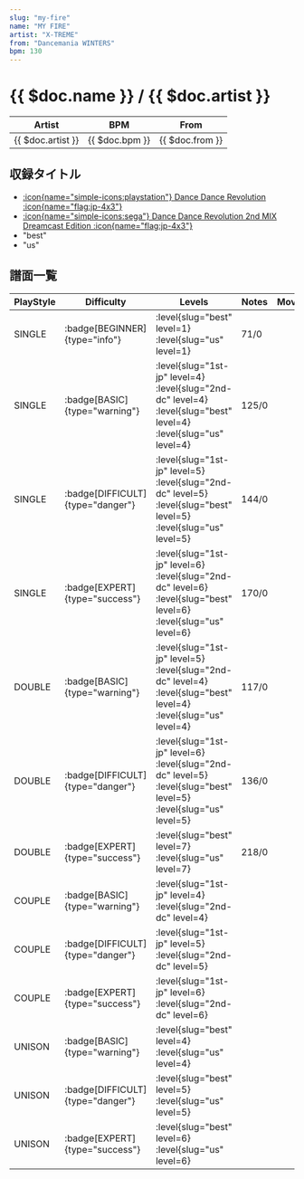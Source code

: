 ```yaml
---
slug: "my-fire"
name: "MY FIRE"
artist: "X-TREME"
from: "Dancemania WINTERS"
bpm: 130
---
```


# {{ $doc.name }} / {{ $doc.artist }}

|Artist|BPM|From|
|------|---|----|
|{{ $doc.artist }}|{{ $doc.bpm }}|{{ $doc.from }}|

## 収録タイトル

- [:icon{name="simple-icons:playstation"} Dance Dance Revolution :icon{name="flag:jp-4x3"}](/playstation-jp/1st)
- [:icon{name="simple-icons:sega"} Dance Dance Revolution 2nd MIX Dreamcast Edition :icon{name="flag:jp-4x3"}](/dreamcast/2nd)
- "best"
- "us"

## 譜面一覧

|PlayStyle|Difficulty|Levels|Notes|Movie|
|---------|----------|------|-----|-----|
|SINGLE| :badge[BEGINNER]{type="info"}|<div class="field is-grouped is-grouped-multiline"> :level{slug="best" level=1} :level{slug="us" level=1}</div>|71/0||
|SINGLE| :badge[BASIC]{type="warning"}|<div class="field is-grouped is-grouped-multiline"> :level{slug="1st-jp" level=4} :level{slug="2nd-dc" level=4} :level{slug="best" level=4} :level{slug="us" level=4}</div>|125/0||
|SINGLE| :badge[DIFFICULT]{type="danger"}|<div class="field is-grouped is-grouped-multiline"> :level{slug="1st-jp" level=5} :level{slug="2nd-dc" level=5} :level{slug="best" level=5} :level{slug="us" level=5}</div>|144/0||
|SINGLE| :badge[EXPERT]{type="success"}|<div class="field is-grouped is-grouped-multiline"> :level{slug="1st-jp" level=6} :level{slug="2nd-dc" level=6} :level{slug="best" level=6} :level{slug="us" level=6}</div>|170/0||
|DOUBLE| :badge[BASIC]{type="warning"}|<div class="field is-grouped is-grouped-multiline"> :level{slug="1st-jp" level=5} :level{slug="2nd-dc" level=4} :level{slug="best" level=4} :level{slug="us" level=4}</div>|117/0||
|DOUBLE| :badge[DIFFICULT]{type="danger"}|<div class="field is-grouped is-grouped-multiline"> :level{slug="1st-jp" level=6} :level{slug="2nd-dc" level=5} :level{slug="best" level=5} :level{slug="us" level=5}</div>|136/0||
|DOUBLE| :badge[EXPERT]{type="success"}|<div class="field is-grouped is-grouped-multiline"> :level{slug="best" level=7} :level{slug="us" level=7}</div>|218/0||
|COUPLE| :badge[BASIC]{type="warning"}|<div class="field is-grouped is-grouped-multiline"> :level{slug="1st-jp" level=4} :level{slug="2nd-dc" level=4}</div>|||
|COUPLE| :badge[DIFFICULT]{type="danger"}|<div class="field is-grouped is-grouped-multiline"> :level{slug="1st-jp" level=5} :level{slug="2nd-dc" level=5}</div>|||
|COUPLE| :badge[EXPERT]{type="success"}|<div class="field is-grouped is-grouped-multiline"> :level{slug="1st-jp" level=6} :level{slug="2nd-dc" level=6}</div>|||
|UNISON| :badge[BASIC]{type="warning"}|<div class="field is-grouped is-grouped-multiline"> :level{slug="best" level=4} :level{slug="us" level=4}</div>|||
|UNISON| :badge[DIFFICULT]{type="danger"}|<div class="field is-grouped is-grouped-multiline"> :level{slug="best" level=5} :level{slug="us" level=5}</div>|||
|UNISON| :badge[EXPERT]{type="success"}|<div class="field is-grouped is-grouped-multiline"> :level{slug="best" level=6} :level{slug="us" level=6}</div>|||
